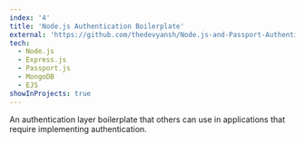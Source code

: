 ```yaml
---
index: '4'
title: 'Node.js Authentication Boilerplate'
external: 'https://github.com/thedevyansh/Node.js-and-Passport-Authentication-App'
tech:
  - Node.js
  - Express.js
  - Passport.js
  - MongoDB
  - EJS
showInProjects: true
---
```


An authentication layer boilerplate that others can use in applications that require implementing authentication.

